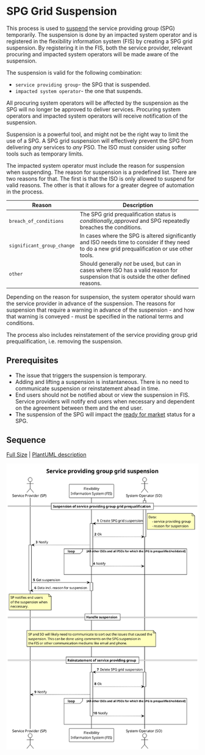 # SPG Grid Suspension

This process is used to [suspend](../concepts/suspension.md) the service
providing group (SPG) temporarily. The suspension is done by an impacted system
operator and is registered in the flexibility information system (FIS) by
creating a SPG grid suspension. By registering it in the FIS, both the service
provider, relevant procuring and impacted system operators will be made aware of
the suspension.

The suspension is valid for the following combination:

* `service providing group`- the SPG that is suspended.
* `impacted system operator`- the one that suspends.

All procuring system operators will be affected by the suspension as the SPG
will no longer be approved to deliver services. Procuring system operators and
impacted system operators will receive notification of the suspension.

Suspension is a powerful tool, and might not be the right way to limit the use
of a SPG. A SPG grid suspension will effectively prevent the SPG from delivering
*any* services to *any* PSO. The ISO must consider using
softer tools such as temporary limits.

The impacted system operator must include the reason for suspension when
suspending. The reason for suspension is a predefined list. There are two
reasons for that. The first is that the ISO is only allowed to suspend for
valid reasons. The other is that it allows for a greater degree of automation
in the process.

| Reason                     | Description                                                                                                                                       |
|----------------------------|---------------------------------------------------------------------------------------------------------------------------------------------------|
| `breach_of_conditions`     | The SPG grid prequalification status is *conditionally_approved* and SPG repeatedly breaches the conditions.                                      |
| `significant_group_change` | In cases where the SPG is altered significantly and ISO needs time to consider if they need to do a new grid prequalification or use other tools. |
| `other`                    | Should generally *not* be used, but can in cases where ISO has a valid reason for suspension that is outside the other defined reasons.           |

Depending on the reason for suspension, the system operator should warn the
service provider in advance of the suspension. The reasons for suspension that
require a warning in advance of the suspension - and how that warning is
conveyed - must be specified in the national terms and conditions.

The process also includes reinstatement of the service providing group grid prequalification,
i.e. removing the suspension.

## Prerequisites

* The issue that triggers the suspension is temporary.
* Adding and lifting a suspension is instantaneous. There is no need to
  communicate suspension or reinstatement ahead in time.
* End users should not be notified about or view the suspension in FIS. Service
  providers will notify end users when necessary and dependent on the agreement
  between them and the end user.
* The suspension of the SPG will impact the
  [ready for market](https://elhub.github.io/flex-information-system/concepts/ready-for-market/)
  status for a SPG.

## Sequence

[Full Size](../diagrams/service_providing_group_grid_suspension.png) |
[PlantUML description](../diagrams/service_providing_group_grid_suspension.plantuml)

![Service Provider Registration](../diagrams/service_providing_group_grid_suspension.png)
